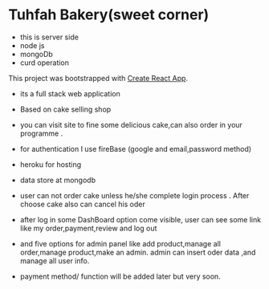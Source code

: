 # Tuhfah Bakery(sweet corner)

* this is server side 
* node js
* mongoDb
* curd operation

This project was bootstrapped with [Create React App](https://sweet-c0rner.web.app/).

* its a full stack web application
* Based on cake selling shop
* you can visit site to fine some delicious cake,can also order in your programme .
* for authentication I use fireBase (google and email,password method)
* heroku for hosting
* data store at mongodb

* user can not order cake unless he/she complete login process . After choose cake also can cancel his oder
* after log in some DashBoard option come visible, user can see some link like my order,payment,review and log out 
* and five options for admin panel like add product,manage all order,manage product,make an admin. admin can insert oder data ,and manage all user info.
* payment method/ function will be added later but very soon.